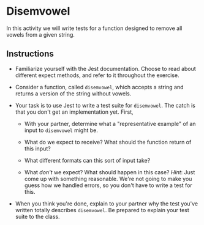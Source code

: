 # Disemvowel

In this activity we will write tests for a function designed to remove all vowels from a given string.

## Instructions

* Familiarize yourself with the Jest documentation. Choose to read about different expect methods, and refer to it throughout the exercise.

* Consider a function, called `disemvowel`, which accepts a string and returns a version of the string without vowels.

* Your task is to use Jest to write a test suite for `disemvowel`. The catch is that you don't get an implementation yet. First,

  * With your partner, determine what a "representative example" of an input to `disemvowel` might be.

  * What do we expect to receive? What should the function return of this input?

  * What different formats can this sort of input take?

  * What _don't_ we expect? What should happen in this case? _Hint_: Just come up with something reasonable. We're not going to make you guess how we handled errors, so you don't have to write a test for this.

* When you think you're done, explain to your partner why the test you've written totally describes `disemvowel`. Be prepared to explain your test suite to the class.
